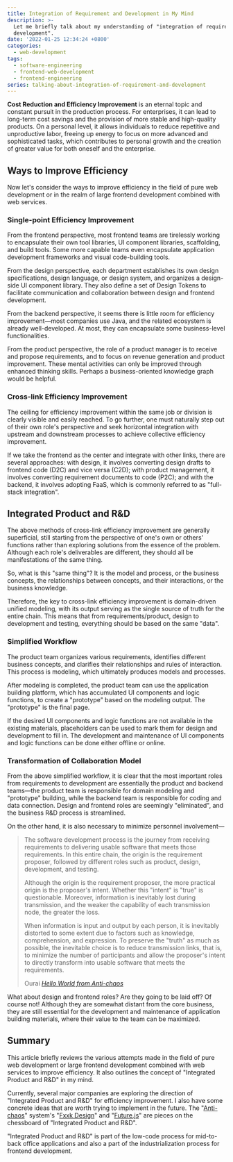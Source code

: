 ```yaml
---
title: Integration of Requirement and Development in My Mind
description: >-
  Let me briefly talk about my understanding of "integration of requirement and
  development".
date: '2022-01-25 12:34:24 +0800'
categories:
  - web-development
tags:
  - software-engineering
  - frontend-web-development
  - frontend-engineering
series: talking-about-integration-of-requirement-and-development
---
```


**Cost Reduction and Efficiency Improvement** is an eternal topic and constant pursuit in the production process. For enterprises, it can lead to long-term cost savings and the provision of more stable and high-quality products. On a personal level, it allows individuals to reduce repetitive and unproductive labor, freeing up energy to focus on more advanced and sophisticated tasks, which contributes to personal growth and the creation of greater value for both oneself and the enterprise.

## Ways to Improve Efficiency

Now let's consider the ways to improve efficiency in the field of pure web development or in the realm of large frontend development combined with web services.

### Single-point Efficiency Improvement

From the frontend perspective, most frontend teams are tirelessly working to encapsulate their own tool libraries, UI component libraries, scaffolding, and build tools. Some more capable teams even encapsulate application development frameworks and visual code-building tools.

From the design perspective, each department establishes its own design specifications, design language, or design system, and organizes a design-side UI component library. They also define a set of Design Tokens to facilitate communication and collaboration between design and frontend development.

From the backend perspective, it seems there is little room for efficiency improvement—most companies use Java, and the related ecosystem is already well-developed. At most, they can encapsulate some business-level functionalities.

From the product perspective, the role of a product manager is to receive and propose requirements, and to focus on revenue generation and product improvement. These mental activities can only be improved through enhanced thinking skills. Perhaps a business-oriented knowledge graph would be helpful.

### Cross-link Efficiency Improvement

The ceiling for efficiency improvement within the same job or division is clearly visible and easily reached. To go further, one must naturally step out of their own role's perspective and seek horizontal integration with upstream and downstream processes to achieve collective efficiency improvement.

If we take the frontend as the center and integrate with other links, there are several approaches: with design, it involves converting design drafts to frontend code (D2C) and vice versa (C2D); with product management, it involves converting requirement documents to code (P2C); and with the backend, it involves adopting FaaS, which is commonly referred to as "full-stack integration".

## Integrated Product and R&D

The above methods of cross-link efficiency improvement are generally superficial, still starting from the perspective of one's own or others' functions rather than exploring solutions from the essence of the problem. Although each role's deliverables are different, they should all be manifestations of the same thing.

So, what is this "same thing"? It is the model and process, or the business concepts, the relationships between concepts, and their interactions, or the business knowledge.

Therefore, the key to cross-link efficiency improvement is domain-driven unified modeling, with its output serving as the single source of truth for the entire chain. This means that from requirements/product, design to development and testing, everything should be based on the same "data".

### Simplified Workflow

The product team organizes various requirements, identifies different business concepts, and clarifies their relationships and rules of interaction. This process is modeling, which ultimately produces models and processes.

After modeling is completed, the product team can use the application building platform, which has accumulated UI components and logic functions, to create a "prototype" based on the modeling output. The "prototype" is the final page.

If the desired UI components and logic functions are not available in the existing materials, placeholders can be used to mark them for design and development to fill in. The development and maintenance of UI components and logic functions can be done either offline or online.

### Transformation of Collaboration Model

From the above simplified workflow, it is clear that the most important roles from requirements to development are essentially the product and backend teams—the product team is responsible for domain modeling and "prototype" building, while the backend team is responsible for coding and data connection. Design and frontend roles are seemingly "eliminated", and the business R&D process is streamlined.

On the other hand, it is also necessary to minimize personnel involvement—

<blockquote>
  <p>The software development process is the journey from receiving requirements to delivering usable software that meets those requirements. In this entire chain, the origin is the requirement proposer, followed by different roles such as product, design, development, and testing.</p>
  <p>Although the origin is the requirement proposer, the more practical origin is the proposer's intent. Whether this "intent" is "true" is questionable. Moreover, information is inevitably lost during transmission, and the weaker the capability of each transmission node, the greater the loss.</p>
  <p>When information is input and output by each person, it is inevitably distorted to some extent due to factors such as knowledge, comprehension, and expression. To preserve the "truth" as much as possible, the inevitable choice is to reduce transmission links, that is, to minimize the number of participants and allow the proposer's intent to directly transform into usable software that meets the requirements.</p>
  <footer>Ourai <cite><a href="/posts/hello-world-from-anti-chaos/">Hello World from Anti-chaos</a></cite></footer>
</blockquote>

What about design and frontend roles? Are they going to be laid off? Of course not! Although they are somewhat distant from the core business, they are still essential for the development and maintenance of application building materials, where their value to the team can be maximized.

## Summary

This article briefly reviews the various attempts made in the field of pure web development or large frontend development combined with web services to improve efficiency. It also outlines the concept of "Integrated Product and R&D" in my mind.

Currently, several major companies are exploring the direction of "Integrated Product and R&D" for efficiency improvement. I also have some concrete ideas that are worth trying to implement in the future. The "[Anti-chaos](/posts/hello-world-from-anti-chaos/)" system's "[Fxxk Design](/posts/fxxk-design-from-anti-chaos/)" and "[Future.js](/posts/futurejs-from-anti-chaos/)" are pieces on the chessboard of "Integrated Product and R&D".

"Integrated Product and R&D" is part of the low-code process for mid-to-back office applications and also a part of the industrialization process for frontend development.